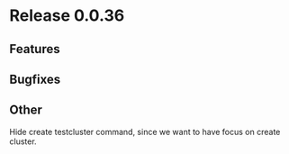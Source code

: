 # Release 0.0.36

## Features

## Bugfixes

## Other
Hide create testcluster command, since we want to have focus on create cluster. 
